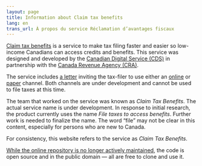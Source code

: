 ```yaml
---
layout: page
title: Information about Claim tax benefits
lang: en
trans_url: À propos du service Réclamation d’avantages fiscaux
---
```

[Claim tax benefits](https://claim-tax-benefits.azurewebsites.net/start) is a service to make tax filing faster and easier so low-income Canadians can access credits and benefits. This service was designed and developed by the [Canadian Digital Service (CDS)](https://digital.canada.ca/) in partnership with the [Canada Revenue Agency (CRA)](https://www.canada.ca/en/revenue-agency.html).

The service includes [a letter](/assets/pdf/invitation-letter-en.pdf) inviting the tax-filer to use either an [online](https://claim-tax-benefits.azurewebsites.net/start?lang=en) or [paper](/assets/pdf/paper-form-en.pdf) channel. Both channels are under development and cannot be used to file taxes at this time.

The team that worked on the service was known as *Claim Tax Benefits*. The actual service name is under development. In response to initial research, the product currently uses the name *File taxes to access benefits*. Further work is needed to finalize the name. The word “file” may not be clear in this content, especially for persons who are new to Canada.

For consistency, this website refers to the service as *Claim Tax Benefits*.

[While the online repository is no longer actively maintained](https://github.com/cds-snc/cra-claim-tax-benefits/blob/master/docs/CONTINUING-DEVELOPMENT.md), the code is open source and in the public domain — all are free to clone and use it.